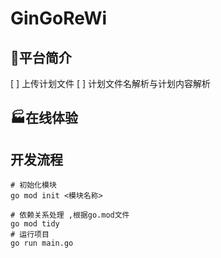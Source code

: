 # GinGoReWi

## 🌈平台简介
[ ] 上传计划文件
[ ] 计划文件名解析与计划内容解析

## 🏭在线体验

## 开发流程

```shell
# 初始化模块
go mod init <模块名称>

# 依赖关系处理 ,根据go.mod文件
go mod tidy
# 运行项目
go run main.go
```